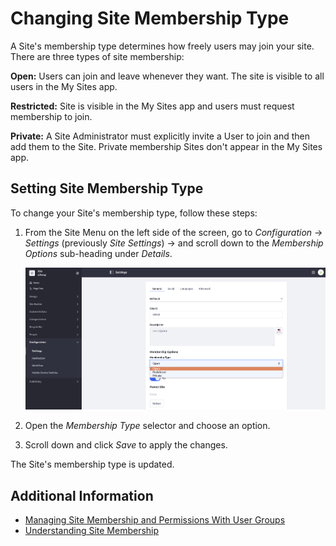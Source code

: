 # Changing Site Membership Type

A Site's membership type determines how freely users may join your site. There are three types of site membership:

**Open:** Users can join and leave whenever they want. The site is visible to all users in the My Sites app.

**Restricted:** Site is visible in the My Sites app and users must request membership to join.

**Private:** A Site Administrator must explicitly invite a User to join and then add them to the Site. Private membership Sites don't appear in the My Sites app.

## Setting Site Membership Type

To change your Site's membership type, follow these steps:

1. From the Site Menu on the left side of the screen, go to *Configuration* &rarr; *Settings* (previously *Site Settings*) &rarr; and scroll down to the *Membership Options* sub-heading under *Details*.

    ![You can change the Site membership type from the Settings section of the Site Menu](./changing-site-membership-type/images/01.png)

1. Open the *Membership Type* selector and choose an option.

1. Scroll down and click *Save* to apply the changes.

The Site's membership type is updated.

## Additional Information

* [Managing Site Membership and Permissions With User Groups](../../../users-and-permissions/user-groups/managing-site-membership-and-permissions-with-user-groups)
* [Understanding Site Membership](../../building-sites/site-membership/understanding-site-membership.md)